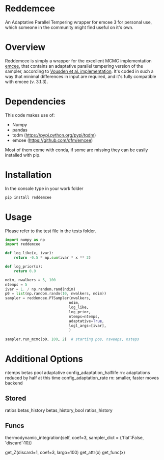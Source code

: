 # Reddemcee

An Adaptative Parallel Tempering wrapper for emcee 3 for personal use, which
someone in the community might find useful on it's own.

# Overview
Reddemcee is simply a wrapper for the excellent MCMC implementation [emcee](https://arxiv.org/abs/1202.3665),
that contains an adaptative parallel tempering version of the sampler, according to [Vousden et al. implementation](https://arxiv.org/abs/1501.05823).
It's coded in such a way that minimal differences in input are required, and it's
fully compatible with emcee (v. 3.1.3).

# Dependencies

This code makes use of:
  - Numpy
  - pandas
  - tqdm (https://pypi.python.org/pypi/tqdm)
  - emcee (https://github.com/dfm/emcee)

Most of them come with conda, if some are missing they can be easily installed with pip.

# Installation

In the console type in your work folder
```sh
pip install reddemcee
```

# Usage

Please refer to the test file in the tests folder.

```python
import numpy as np
import reddemcee

def log_like(x, ivar):
    return -0.5 * np.sum(ivar * x ** 2)

def log_prior(x):
    return 0.0

ndim, nwalkers = 5, 100
ntemps = 5
ivar = 1. / np.random.rand(ndim)
p0 = list(np.random.randn(10, nwalkers, ndim))
sampler = reddemcee.PTSampler(nwalkers,
                             ndim,
                             log_like,
                             log_prior,
                             ntemps=ntemps,
                             adaptative=True,
                             logl_args=[ivar],
                             )
                             
sampler.run_mcmc(p0, 100, 2)  # starting pos, nsweeps, nsteps
```

# Additional Options

ntemps
betas
pool
adaptative
config_adaptation_halflife rn: adaptations reduced by half at this time
config_adaptation_rate     rn: smaller, faster
moves
backend

## Stored
ratios
betas_history
betas_history_bool
ratios_history

## Funcs
thermodynamic_integration(self,
                          coef=3,
                          sampler_dict = {'flat':False,
                                          'discard':10})

get_Z(discard=1, coef=3, largo=100)
get_attr(x)
get_func(x)